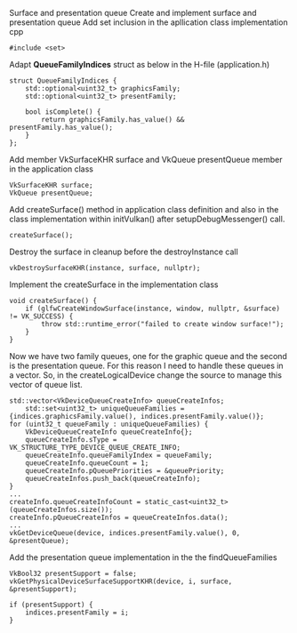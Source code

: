 Surface and presentation queue
Create and implement surface and presentation queue 
Add set inclusion in the apllication class implementation cpp

	#include <set>
  
Adapt **QueueFamilyIndices** struct as below  in the H-file (application.h) 

	struct QueueFamilyIndices {
	    std::optional<uint32_t> graphicsFamily;
	    std::optional<uint32_t> presentFamily;
	
	    bool isComplete() {
	        return graphicsFamily.has_value() && presentFamily.has_value();
	    }
	};

Add member VkSurfaceKHR surface and VkQueue presentQueue member in the application class  

    VkSurfaceKHR surface;
    VkQueue presentQueue;

Add createSurface() method in application class definition and also in the class implementation 
within initVulkan() after   setupDebugMessenger() call.

    createSurface();

Destroy the surface in cleanup before the destroyInstance call  

	vkDestroySurfaceKHR(instance, surface, nullptr);

Implement the createSurface in the implementation class
 
	void createSurface() {
        if (glfwCreateWindowSurface(instance, window, nullptr, &surface) != VK_SUCCESS) {
            throw std::runtime_error("failed to create window surface!");
        }
    }
   
Now we have two family queues, one for the graphic queue and the second is the presentation queue.
For this reason I need to handle these queues in a vector. So, 
in the createLogicalDevice change the source 
to manage this vector of queue list.

	std::vector<VkDeviceQueueCreateInfo> queueCreateInfos;
        std::set<uint32_t> uniqueQueueFamilies = {indices.graphicsFamily.value(), indices.presentFamily.value()};
    for (uint32_t queueFamily : uniqueQueueFamilies) {
        VkDeviceQueueCreateInfo queueCreateInfo{};
        queueCreateInfo.sType = VK_STRUCTURE_TYPE_DEVICE_QUEUE_CREATE_INFO;
        queueCreateInfo.queueFamilyIndex = queueFamily;
        queueCreateInfo.queueCount = 1;
        queueCreateInfo.pQueuePriorities = &queuePriority;
        queueCreateInfos.push_back(queueCreateInfo);
    }
    ...
    createInfo.queueCreateInfoCount = static_cast<uint32_t>(queueCreateInfos.size());
    createInfo.pQueueCreateInfos = queueCreateInfos.data();
    ...
    vkGetDeviceQueue(device, indices.presentFamily.value(), 0, &presentQueue);
    
Add the presentation queue implementation in the the findQueueFamilies

	VkBool32 presentSupport = false;
    vkGetPhysicalDeviceSurfaceSupportKHR(device, i, surface, &presentSupport);

    if (presentSupport) {
        indices.presentFamily = i;
    }   
    
    
    
    
    
    
    
    
    
    
    
    
    
    
    
    
    
    
    
    